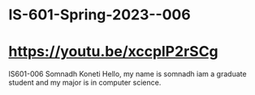 # IS-601-Spring-2023--006
# https://youtu.be/xccplP2rSCg
IS601-006
Somnadh Koneti
Hello, my name is somnadh iam a graduate student and my major is in computer science.
